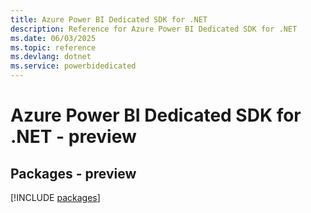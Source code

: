 ```yaml
---
title: Azure Power BI Dedicated SDK for .NET
description: Reference for Azure Power BI Dedicated SDK for .NET
ms.date: 06/03/2025
ms.topic: reference
ms.devlang: dotnet
ms.service: powerbidedicated
---
```

# Azure Power BI Dedicated SDK for .NET - preview
## Packages - preview
[!INCLUDE [packages](power-bi-dedicated-index.md)]